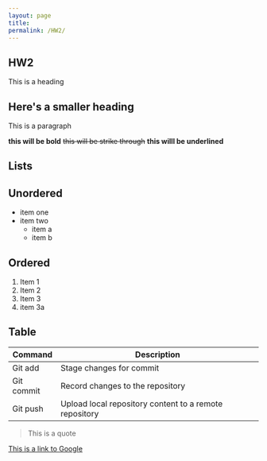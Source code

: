 ```yaml
---
layout: page
title: 
permalink: /HW2/
---   
```


## HW2

This is a heading

## Here's a smaller heading

This is a paragraph

**this will be bold** ~~this will be strike through~~ **this willl be underlined**

## Lists

## Unordered
- item one
- item two
    - item a
    - item b
        
## Ordered

1. Item 1
2. Item 2
3. Item 3
4. item 3a

## Table

|  Command    | Description   | 
|------------  |------------  |
| Git add | Stage changes for commit  | 
| Git commit | Record changes to the repository  | 
| Git push | Upload local repository content to a remote repository  |

> This is a quote

[This is a link to Google](https://www.google.com/webhp?hl=en&sa=X&ved=0ahUKEwjx2MXs5rOEAxUS48kDHVzvDPkQPAgJ)
